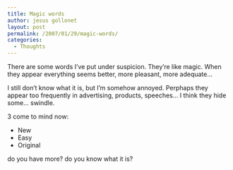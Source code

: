 ```yaml
---
title: Magic words
author: jesus gollonet
layout: post
permalink: /2007/01/29/magic-words/
categories:
  - Thoughts
---
```

There are some words I&#8217;ve put under suspicion. They&#8217;re like magic. When they appear everything seems better, more pleasant, more adequate&#8230;

I still don&#8217;t know what it is, but I&#8217;m somehow annoyed. Perphaps they appear too frequently in advertising, products, speeches&#8230; I think they hide some&#8230; swindle. 

3 come to mind now:

*   New
*   Easy
*   Original

do you have more? do you know what it is?